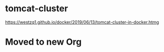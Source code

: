 # tomcat-cluster
https://westzq1.github.io/docker/2019/06/13/tomcat-cluster-in-docker.htmg

# Moved to new Org